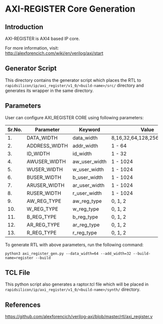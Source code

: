# AXI-REGISTER Core Generation 
## Introduction

AXI-REGISTER is AXI4 based IP core.

For more information, visit: http://alexforencich.com/wiki/en/verilog/axi/start

## Generator Script
This directory contains the generator script which places the RTL to `rapidsilicon/ip/axi_register/v1_0/<build-name>/src/` directory and generates its wrapper in the same directory. 

## Parameters
User can configure AXI_REGISTER CORE using following parameters:

| Sr.No.|      Parameter       |       Keyword      |             Value              |
|-------|----------------------|--------------------|--------------------------------|
|   1.  |   DATA_WIDTH         |    data_width      |   8,16,32,64,128,256,512,1024  |
|   2.  |   ADDRESS_WIDTH      |    addr_width      |   1 - 64                       |
|   3.  |   ID_WIDTH           |    id_width        |   1 - 32                       |
|   4.  |   AWUSER_WIDTH       |    aw_user_width   |   1 - 1024                     |
|   5.  |   WUSER_WIDTH        |    w_user_width    |   1 - 1024                     |
|   6.  |   BUSER_WIDTH        |    b_user_width    |   1 - 1024                     |
|   7.  |   ARUSER_WIDTH       |    ar_user_width   |   1 - 1024                     |
|   8.  |   RUSER_WIDTH        |    r_user_width    |   1 - 1024                     |
|   9.  |   AW_REG_TYPE        |    aw_reg_type     |   0, 1, 2                      |
|   10. |   W_REG_TYPE         |    w_reg_type      |   0, 1, 2                      |
|   11. |   B_REG_TYPE         |    b_reg_type      |   0, 1, 2                      |
|   12. |   AR_REG_TYPE        |    ar_reg_type     |   0, 1, 2                      |
|   13. |   R_REG_TYPE         |    r_reg_type      |   0, 1, 2                      |



To generate RTL with above parameters, run the following command:
```
python3 axi_register_gen.py --data_width=64 --add_width=32 --build-name=register --build
```

## TCL File

This python script also generates a raptor.tcl file which will be placed in `rapidsilicon/ip/axi_register/v1_0/<build-name>/synth/` directory.


## References

https://github.com/alexforencich/verilog-axi/blob/master/rtl/axi_register.v